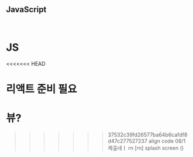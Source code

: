 ## JavaScript

<br>

# JS
<<<<<<< HEAD



리액트 준비 필요
=======
# 뷰?
>>>>>>> 37532c39fd26577ba64b6cafdf8d47c277527237
align code
08/1 제출네ㅣ
rn
[rn] splash screen ()
